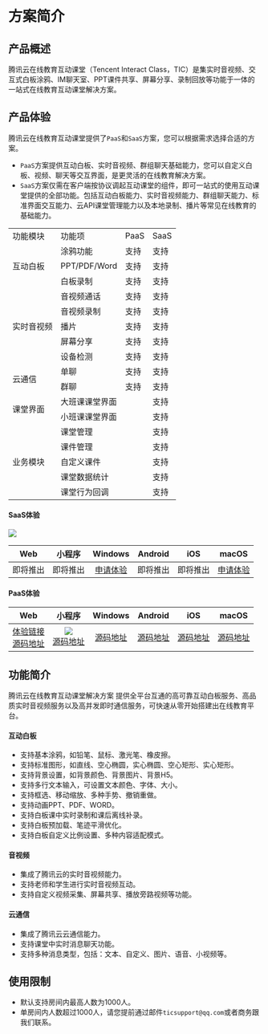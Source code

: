 # 方案简介

## 产品概述

腾讯云在线教育互动课堂（Tencent Interact Class，TIC）是集实时音视频、交互式白板涂鸦、IM聊天室、PPT课件共享、屏幕分享、录制回放等功能于一体的一站式在线教育互动课堂解决方案。


## 产品体验

腾讯云在线教育互动课堂提供了`PaaS`和`SaaS`方案，您可以根据需求选择合适的方案。

* `PaaS`方案提供互动白板、实时音视频、群组聊天基础能力，您可以自定义白板、视频、聊天等交互界面，是更灵活的在线教育解决方案。
* `SaaS`方案仅需在客户端按协议调起互动课堂的组件，即可一站式的使用互动课堂提供的全部功能。包括互动白板能力、实时音视频能力、群组聊天能力、标准界面交互能力、云API课堂管理能力以及本地录制、播片等常见在线教育的基础能力。




<table>
<tr>
<td>功能模块</td><td>功能项</td><td>PaaS</td><td>SaaS</td>
</tr>
<tr>
<td rowspan=3>互动白板</td>
<td>涂鸦功能</td><td>支持</td><td>支持</td>
</tr>
<tr>
<td>PPT/PDF/Word</td><td>支持</td><td>支持</td>
</tr>
<tr>
<td>白板录制</td><td>支持</td><td>支持</td>
</tr>
<tr>
<td rowspan=5>实时音视频</td>
<td>音视频通话</td><td>支持</td><td>支持</td>
</tr>
<tr>
<td>音视频录制</td><td>支持</td><td>支持</td>
</tr>
<tr>
<td>播片</td><td>支持</td><td>支持</td>
</tr>
<tr>
<td>屏幕分享</td><td>支持</td><td>支持</td>
</tr>
<tr>
<td>设备检测</td><td>支持</td><td>支持</td>
</tr>
<tr>
<td rowspan=2>云通信</td>
<td>单聊</td><td>支持</td><td>支持</td>
</tr>
<tr>
<td>群聊</td><td>支持</td><td>支持</td>
</tr>
<tr>
<td rowspan=2>课堂界面</td>
<td>大班课课堂界面</td><td></td><td>支持</td>
</tr>
<tr>
<td>小班课课堂界面</td><td></td><td>支持</td>
</tr>
<tr>
<td rowspan=5>业务模块</td>
<td>课堂管理</td><td></td><td>支持</td>
</tr>
<tr>
<td>课件管理</td><td></td><td>支持</td>
</tr>
<tr>
<td>自定义课件</td><td></td><td>支持</td>
</tr>
<tr>
<td>课堂数据统计</td><td></td><td>支持</td>
</tr>
<tr>
<td>课堂行为回调</td><td></td><td>支持</td>
</tr>
</table>



#### SaaS体验

![](https://main.qcloudimg.com/raw/ea3692fd322dbcc7d86c3fc3cc6d3c59.jpg)


| Web | 小程序 | Windows | Android | iOS | macOS |
| :-: | :-: | :-: | :-: | :-: | :-: |
| 即将推出 | 即将推出 | [申请体验](./购买指南.md) | 即将推出 | 即将推出 | [申请体验](./购买指南.md) |

#### PaaS体验

| Web | 小程序 | Windows | Android | iOS | macOS |
| :-: | :-: | :-: | :-: | :-: | :-: |
| [体验链接](https://tic-demo-1257240443.cos.ap-shanghai.myqcloud.com/index.html)<br>[源码地址](./Web)| ![](https://main.qcloudimg.com/raw/db3055ade262e17bcd8711026f487ae7.png)<br>[源码地址](./小程序) | [源码地址](./Windows) | [源码地址](./Android) | [源码地址](./iOS) | [源码地址](./macOS) |


## 功能简介

腾讯云在线教育互动课堂解决方案 提供全平台互通的高可靠互动白板服务、高品质实时音视频服务以及高并发即时通信服务，可快速从零开始搭建出在线教育平台。

#### 互动白板

* 支持基本涂鸦，如铅笔、鼠标、激光笔、橡皮擦。
* 支持标准图形，如直线、空心椭圆，实心椭圆、空心矩形、实心矩形。
* 支持背景设置，如背景颜色、背景图片、背景H5。
* 支持多行文本输入，可设置文本颜色、字体、大小。
* 支持框选、移动缩放、多种手势、撤销重做。
* 支持动画PPT、PDF、WORD。
* 支持白板课中实时录制和课后离线补录。
* 支持白板预加载、笔迹平滑优化。
* 支持白板自定义比例设置、多种内容适配模式。

#### 音视频

* 集成了腾讯云的实时音视频能力。
* 支持老师和学生进行实时音视频互动。
* 支持自定义视频采集、屏幕共享、播放旁路视频等功能。

#### 云通信

* 集成了腾讯云云通信能力。
* 支持课堂中实时消息聊天功能。
* 支持多种消息类型，包括：文本、自定义、图片、语音、小视频等。

## 使用限制

* 默认支持房间内最高人数为1000人。
* 单房间内人数超过1000人，请您提前通过邮件`ticsupport@qq.com`或者商务跟我们联系。

